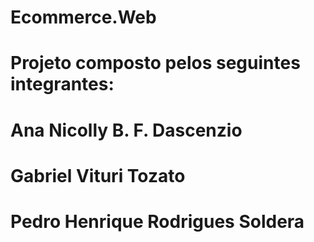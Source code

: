 # Ecommerce.Web

# Projeto composto pelos seguintes integrantes:

# Ana Nicolly B. F. Dascenzio
# Gabriel Vituri Tozato
# Pedro Henrique Rodrigues Soldera
